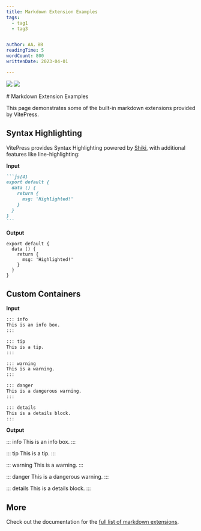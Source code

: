 ```yaml
---
title: Markdown Extension Examples
tags:
  - tag1
  - tag3


author: AA，BB
readingTime: 5
wordCount: 800
writtenDate: 2023-04-01

---
```

![](https://s2.loli.net/2024/05/29/3u6HrJnqkTmE2ZM.png)
![](https://s2.loli.net/2024/05/11/AxytJQVb3EDwfiZ.jpg)

<script setup>
  import { ref } from "vue";
  import PhotoSwipe from "../../.vitepress/theme/vue/PhotoSwipe.vue";

  const images = ref([
  {
    largeURL:
      'https://cdn.photoswipe.com/photoswipe-demo-images/photos/1/img-2500.jpg',
    thumbnailURL:
      'https://cdn.photoswipe.com/photoswipe-demo-images/photos/1/img-200.jpg',
    width: 1875,
    height: 2500,
  },
  {
    largeURL:
      'https://cdn.photoswipe.com/photoswipe-demo-images/photos/2/img-2500.jpg',
    thumbnailURL:
      'https://cdn.photoswipe.com/photoswipe-demo-images/photos/2/img-200.jpg',
    width: 1669,
    height: 2500,
  },
  {
    largeURL:
      'https://cdn.photoswipe.com/photoswipe-demo-images/photos/3/img-2500.jpg',
    thumbnailURL:
      'https://cdn.photoswipe.com/photoswipe-demo-images/photos/3/img-200.jpg',
    width: 2500,
    height: 1666,
  },
]);
</script>

<PhotoSwipe :images="images" />
# Markdown Extension Examples

This page demonstrates some of the built-in markdown extensions provided by VitePress.

## Syntax Highlighting

VitePress provides Syntax Highlighting powered by [Shiki](https://github.com/shikijs/shiki), with additional features like line-highlighting:

**Input**

````md
```js{4}
export default {
  data () {
    return {
      msg: 'Highlighted!'
    }
  }
}
```
````

**Output**

```js{4}
export default {
  data () {
    return {
      msg: 'Highlighted!'
    }
  }
}
```

## Custom Containers

**Input**

```md
::: info
This is an info box.
:::

::: tip
This is a tip.
:::

::: warning
This is a warning.
:::

::: danger
This is a dangerous warning.
:::

::: details
This is a details block.
:::
```

**Output**

::: info
This is an info box.
:::

::: tip
This is a tip.
:::

::: warning
This is a warning.
:::

::: danger
This is a dangerous warning.
:::

::: details
This is a details block.
:::

## More

Check out the documentation for the [full list of markdown extensions](https://vitepress.dev/guide/markdown).
